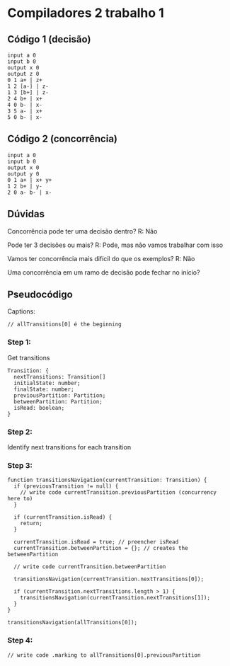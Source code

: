 # Compiladores 2 trabalho 1

## Código 1 (decisão)
```
input a 0
input b 0
output x 0
output z 0
0 1 a+ | z+
1 2 [a-] | z-
1 3 [b+] | z-
2 4 b+ | x+
4 0 b- | x-
3 5 a- | x+
5 0 b- | x-
```


## Código 2 (concorrência)
```
input a 0
input b 0
output x 0
output y 0
0 1 a+ | x+ y+
1 2 b+ | y-
2 0 a- b- | x-
```

## Dúvidas
Concorrência pode ter uma decisão dentro? R: Não

Pode ter 3 decisões ou mais? R: Pode, mas não vamos trabalhar com isso

Vamos ter concorrência mais difícil do que os exemplos? R: Não

Uma concorrência em um ramo de decisão pode fechar no início?

## Pseudocódigo
Captions:
```
// allTransitions[0] é the beginning
```

### Step 1:

Get transitions
```
Transition: {
  nextTransitions: Transition[]
  initialState: number;
  finalState: number;
  previousPartition: Partition;
  betweenPartition: Partition;
  isRead: boolean;
}
```

### Step 2:

Identify next transitions for each transition

### Step 3:
```
function transitionsNavigation(currentTransition: Transition) {
  if (previousTransition != null) {
    // write code currentTransition.previousPartition (concurrency here to)
  }

  if (currentTransition.isRead) {
    return;
  }

  currentTransition.isRead = true; // preencher isRead
  currentTransition.betweenPartition = {}; // creates the betweenPartition

  // write code currentTransition.betweenPartition

  transitionsNavigation(currentTransition.nextTransitions[0]);

  if (currentTransition.nextTransitions.length > 1) {
    transitionsNavigation(currentTransition.nextTransitions[1]);
  }
}

transitionsNavigation(allTransitions[0]);
```

### Step 4:
```
// write code .marking to allTransitions[0].previousPartition
```
